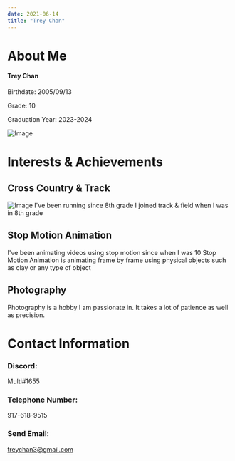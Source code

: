 ```yaml
---
date: 2021-06-14
title: "Trey Chan"
--- 
```




# About Me 
#### Trey Chan 

Birthdate: 2005/09/13

Grade: 10 

Graduation Year: 2023-2024 

![Image]()  

# Interests & Achievements 

## Cross Country & Track 
![Image](https://www.verywellfit.com/thmb/9s82AoVK8JHDI_Ow25yyue7-ZXc=/768x0/filters:no_upscale():max_bytes(150000):strip_icc():format(webp)/180476415-56a814ed3df78cf7729bf4b7.jpg)
I've been running since 8th grade 
I joined track & field when I was in 8th grade 


## Stop Motion Animation 
I've been animating videos using stop motion since when I was 10 
Stop Motion Animation is animating frame by frame using physical objects such as clay or any type of object 

## Photography
Photography is a hobby I am passionate in. It takes a lot of patience as well as precision. 


# Contact Information 

### Discord: 
Multi#1655 

### Telephone Number: 
917-618-9515 

### Send Email: 
treychan3@gmail.com 
